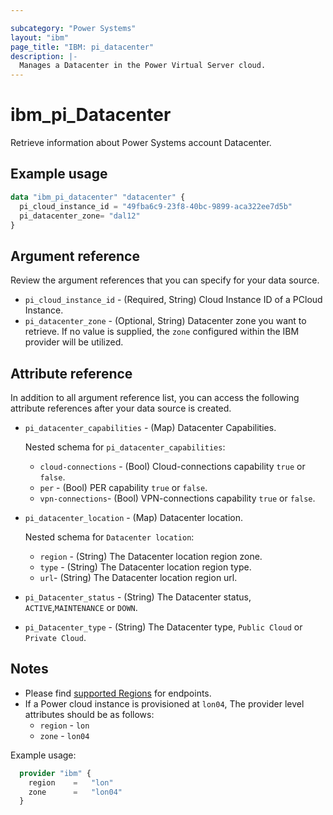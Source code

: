 ```yaml
---

subcategory: "Power Systems"
layout: "ibm"
page_title: "IBM: pi_datacenter"
description: |-
  Manages a Datacenter in the Power Virtual Server cloud.
---
```


# ibm_pi_Datacenter

Retrieve information about Power Systems account Datacenter.

## Example usage

```terraform
data "ibm_pi_datacenter" "datacenter" {
  pi_cloud_instance_id = "49fba6c9-23f8-40bc-9899-aca322ee7d5b"
  pi_datacenter_zone= "dal12"
}
```
  
## Argument reference

Review the argument references that you can specify for your data source.

- `pi_cloud_instance_id` - (Required, String) Cloud Instance ID of a PCloud Instance.
- `pi_datacenter_zone` - (Optional, String) Datacenter zone you want to retrieve. If no value is supplied, the `zone` configured within the IBM provider will be utilized.

## Attribute reference

In addition to all argument reference list, you can access the following attribute references after your data source is created.

- `pi_datacenter_capabilities` - (Map) Datacenter Capabilities.

    Nested schema for `pi_datacenter_capabilities`:
  - `cloud-connections` - (Bool) Cloud-connections capability `true` or `false`.
  - `per` - (Bool) PER capability `true` or `false`.
  - `vpn-connections`- (Bool) VPN-connections capability `true` or `false`.

- `pi_datacenter_location` - (Map) Datacenter location.

    Nested schema for `Datacenter location`:
  - `region` - (String) The Datacenter location region zone.
  - `type` - (String) The Datacenter location region type.
  - `url`- (String) The Datacenter location region url.
- `pi_Datacenter_status` - (String) The Datacenter status, `ACTIVE`,`MAINTENANCE` or `DOWN`.
- `pi_Datacenter_type` - (String) The Datacenter type, `Public Cloud` or `Private Cloud`.

## Notes

- Please find [supported Regions](https://cloud.ibm.com/apidocs/power-cloud#endpoint) for endpoints.
- If a Power cloud instance is provisioned at `lon04`, The provider level attributes should be as follows:
  - `region` - `lon`
  - `zone` - `lon04`

Example usage:

  ```terraform
    provider "ibm" {
      region    =   "lon"
      zone      =   "lon04"
    }
  ```
